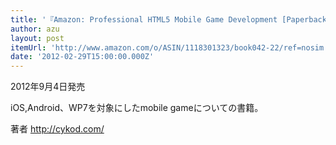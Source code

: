 ```yaml
---
title: '『Amazon: Professional HTML5 Mobile Game Development [Paperback]: Pascal Rettig』'
author: azu
layout: post
itemUrl: 'http://www.amazon.com/o/ASIN/1118301323/book042-22/ref=nosim'
date: '2012-02-29T15:00:00.000Z'
---
```

2012年9月4日発売

iOS,Android、WP7を対象にしたmobile gameについての書籍。

著者 http://cykod.com/

